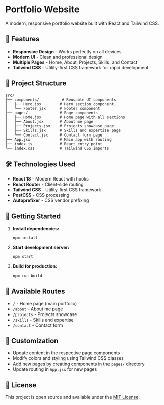 # Portfolio Website

A modern, responsive portfolio website built with React and Tailwind CSS.

## 🚀 Features

- **Responsive Design** - Works perfectly on all devices
- **Modern UI** - Clean and professional design
- **Multiple Pages** - Home, About, Projects, Skills, and Contact
- **Tailwind CSS** - Utility-first CSS framework for rapid development

## 📁 Project Structure

```
src/
├── components/          # Reusable UI components
│   ├── Hero.jsx        # Hero section component
│   └── Footer.jsx      # Footer component
├── pages/              # Page components
│   ├── Home.jsx        # Home page with all sections
│   ├── About.jsx       # About me page
│   ├── Projects.jsx    # Projects showcase page
│   ├── Skills.jsx      # Skills and expertise page
│   └── Contact.jsx     # Contact form page
├── App.jsx             # Main app with routing
├── index.js            # React entry point
└── index.css           # Tailwind CSS imports
```

## 🛠️ Technologies Used

- **React 18** - Modern React with hooks
- **React Router** - Client-side routing
- **Tailwind CSS** - Utility-first CSS framework
- **PostCSS** - CSS processing
- **Autoprefixer** - CSS vendor prefixing

## 🚀 Getting Started

1. **Install dependencies:**
   ```bash
   npm install
   ```

2. **Start development server:**
   ```bash
   npm start
   ```

3. **Build for production:**
   ```bash
   npm run build
   ```

## 📱 Available Routes

- `/` - Home page (main portfolio)
- `/about` - About me page
- `/projects` - Projects showcase
- `/skills` - Skills and expertise
- `/contact` - Contact form

## 🎨 Customization

- Update content in the respective page components
- Modify colors and styling using Tailwind CSS classes
- Add new pages by creating components in the `pages/` directory
- Update routing in `App.jsx` for new pages

## 📄 License

This project is open source and available under the [MIT License](LICENSE). 
